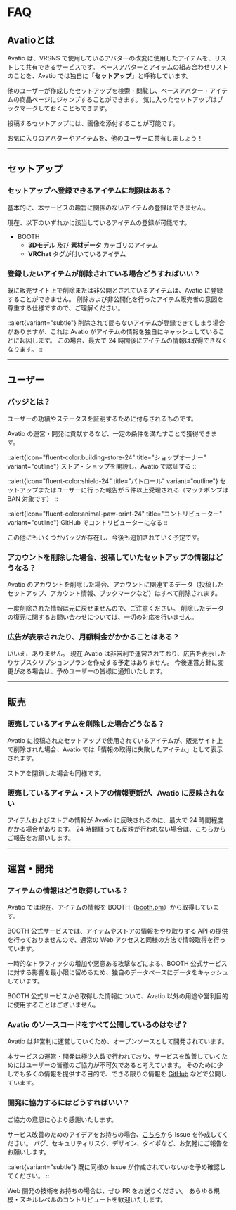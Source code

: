 # FAQ

## Avatioとは

Avatio は、VRSNS で使用しているアバターの改変に使用したアイテムを、リストして共有できるサービスです。
ベースアバターとアイテムの組み合わせリストのことを、Avatio では独自に「**セットアップ**」と呼称しています。

他のユーザーが作成したセットアップを検索・閲覧し、ベースアバター・アイテムの商品ページにジャンプすることができます。
気に入ったセットアップはブックマークしておくこともできます。

投稿するセットアップには、画像を添付することが可能です。

お気に入りのアバターやアイテムを、他のユーザーに共有しましょう！

---

## セットアップ

### セットアップへ登録できるアイテムに制限はある？

基本的に、本サービスの趣旨に関係のないアイテムの登録はできません。

現在、以下のいずれかに該当しているアイテムの登録が可能です。

- BOOTH
    - **3Dモデル** 及び **素材データ** カテゴリのアイテム
    - **VRChat** タグが付いているアイテム

### 登録したいアイテムが削除されている場合どうすればいい？

既に販売サイト上で削除または非公開とされているアイテムは、Avatio に登録することができません。
削除および非公開化を行ったアイテム販売者の意図を尊重する仕様ですので、ご理解ください。

::alert{variant="subtle"}
削除されて間もないアイテムが登録できてしまう場合がありますが、これは Avatio がアイテムの情報を独自にキャッシュしていることに起因します。
この場合、最大で 24 時間後にアイテムの情報は取得できなくなります。
::

---

## ユーザー

### バッジとは？

ユーザーの功績やステータスを証明するために付与されるものです。

Avatio の運営・開発に貢献するなど、一定の条件を満たすことで獲得できます。

::alert{icon="fluent-color:building-store-24" title="ショップオーナー" variant="outline"}
ストア・ショップを開設し、Avatio で認証する
::

::alert{icon="fluent-color:shield-24" title="パトロール" variant="outline"}
セットアップまたはユーザーに行った報告が５件以上受理される（マッチポンプは BAN 対象です）
::

::alert{icon="fluent-color:animal-paw-print-24" title="コントリビューター" variant="outline"}
GitHub でコントリビューターになる
::

この他にもいくつかバッジが存在し、今後も追加されていく予定です。

### アカウントを削除した場合、投稿していたセットアップの情報はどうなる？

Avatio のアカウントを削除した場合、アカウントに関連するデータ（投稿したセットアップ、アカウント情報、ブックマークなど）はすべて削除されます。

一度削除された情報は元に戻せませんので、ご注意ください。
削除したデータの復元に関するお問い合わせについては、一切の対応を行いません。

### 広告が表示されたり、月額料金がかかることはある？

いいえ、ありません。
現在 Avatio は非営利で運営されており、広告を表示したりサブスクリプションプランを作成する予定はありません。
今後運営方針に変更がある場合は、予めユーザーの皆様に通知いたします。

---

## 販売

### 販売しているアイテムを削除した場合どうなる？

Avatio に投稿されたセットアップで使用されているアイテムが、販売サイト上で削除された場合、Avatio では「情報の取得に失敗したアイテム」として表示されます。

ストアを閉鎖した場合も同様です。

### 販売しているアイテム・ストアの情報更新が、Avatio に反映されない

アイテムおよびストアの情報が Avatio に反映されるのに、最大で 24 時間程度かかる場合があります。
24 時間経っても反映が行われない場合は、[こちら](https://github.com/liria24/avatio/issues)からご報告をお願いします。

---

## 運営・開発

### アイテムの情報はどう取得している？

Avatio では現在、アイテムの情報を BOOTH（[booth.pm](https://booth.pm)）から取得しています。

BOOTH 公式サービスでは、アイテムやストアの情報をやり取りする API の提供を行っておりませんので、通常の Web アクセスと同様の方法で情報取得を行っています。

一時的なトラフィックの増加や悪意ある攻撃などによる、BOOTH 公式サービスに対する影響を最小限に留めるため、独自のデータベースにデータをキャッシュしています。

BOOTH 公式サービスから取得した情報について、Avatio 以外の用途や営利目的に使用することはございません。

### Avatio のソースコードをすべて公開しているのはなぜ？

Avatio は非営利に運営していくため、オープンソースとして開発されています。

本サービスの運営・開発は極少人数で行われており、サービスを改善していくためにはユーザーの皆様のご協力が不可欠であると考えています。
そのために少しでも多くの情報を提供する目的で、できる限りの情報を [GitHub](https://github.com/liria24/avatio) などで公開しています。

### 開発に協力するにはどうすればいい？

ご協力の意思に心より感謝いたします。

サービス改善のためのアイデアをお持ちの場合、[こちら](https://github.com/liria24/avatio/issues)から Issue を作成してください。
バグ、セキュリティリスク、デザイン、タイポなど、お気軽にご報告をお願いします。

::alert{variant="subtle"}
既に同様の Issue が作成されていないかを予め確認してください。
::

Web 開発の技術をお持ちの場合は、ぜひ PR をお送りください。
あらゆる規模・スキルレベルのコントリビュートを歓迎いたします。

